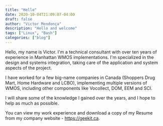 ```yaml
---
title: "Hello"
date: 2020-10-04T21:09:07-04:00
draft: false
author: "Victor Mendonça"
description: "Hello and welcome"
tags: ["Linux", "Bash"]
categories: ["blog"]
---
```


Hello, my name is Victor. I'm a technical consultant with over ten years of experience in Manhattan WMOS implementations. I'm specialized in the design and systems integration, taking care of the application and system aspects of the project.

I have worked for a few big-name companies in Canada (Shoppers Drug Mart, Home Hardware and LCBO), implementing multiple versions of WMOS, including other components like Vocollect, DOM, EEM and SCI.

I will share some of the knowledge I gained over the years, and I hope to help as much as possible.

You can view my work experience and download a copy of my Resume from my company website - https://geekit.ca.
